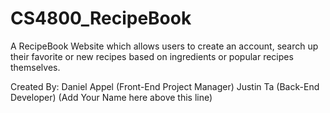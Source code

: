# CS4800_RecipeBook
A RecipeBook Website which allows users to create an account, search up their favorite or new recipes based on ingredients or popular recipes themselves.

Created By:
Daniel Appel (Front-End Project Manager)
Justin Ta (Back-End Developer)
(Add Your Name here above this line)
